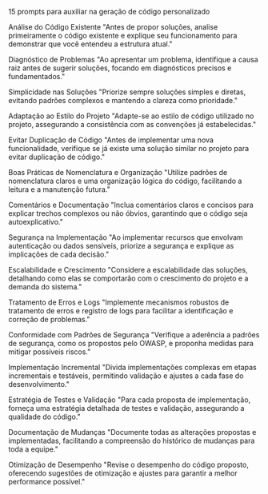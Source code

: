 15 prompts para auxiliar na geração de código personalizado

Análise do Código Existente
"Antes de propor soluções, analise primeiramente o código existente e explique seu funcionamento para demonstrar que você entendeu a estrutura atual."

Diagnóstico de Problemas
"Ao apresentar um problema, identifique a causa raiz antes de sugerir soluções, focando em diagnósticos precisos e fundamentados."

Simplicidade nas Soluções
"Priorize sempre soluções simples e diretas, evitando padrões complexos e mantendo a clareza como prioridade."

Adaptação ao Estilo do Projeto
"Adapte-se ao estilo de código utilizado no projeto, assegurando a consistência com as convenções já estabelecidas."

Evitar Duplicação de Código
"Antes de implementar uma nova funcionalidade, verifique se já existe uma solução similar no projeto para evitar duplicação de código."

Boas Práticas de Nomenclatura e Organização
"Utilize padrões de nomenclatura claros e uma organização lógica do código, facilitando a leitura e a manutenção futura."

Comentários e Documentação
"Inclua comentários claros e concisos para explicar trechos complexos ou não óbvios, garantindo que o código seja autoexplicativo."

Segurança na Implementação
"Ao implementar recursos que envolvam autenticação ou dados sensíveis, priorize a segurança e explique as implicações de cada decisão."

Escalabilidade e Crescimento
"Considere a escalabilidade das soluções, detalhando como elas se comportarão com o crescimento do projeto e a demanda do sistema."

Tratamento de Erros e Logs
"Implemente mecanismos robustos de tratamento de erros e registro de logs para facilitar a identificação e correção de problemas."

Conformidade com Padrões de Segurança
"Verifique a aderência a padrões de segurança, como os propostos pelo OWASP, e proponha medidas para mitigar possíveis riscos."

Implementação Incremental
"Divida implementações complexas em etapas incrementais e testáveis, permitindo validação e ajustes a cada fase do desenvolvimento."

Estratégia de Testes e Validação
"Para cada proposta de implementação, forneça uma estratégia detalhada de testes e validação, assegurando a qualidade do código."

Documentação de Mudanças
"Documente todas as alterações propostas e implementadas, facilitando a compreensão do histórico de mudanças para toda a equipe."

Otimização de Desempenho
"Revise o desempenho do código proposto, oferecendo sugestões de otimização e ajustes para garantir a melhor performance possível."